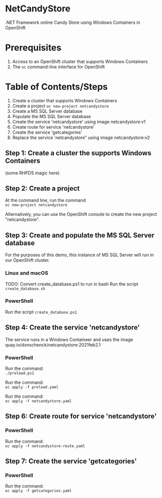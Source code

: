 # NetCandyStore
.NET Framework online Candy Store using Windows Containers in OpenShift

# Prerequisites
1. Access to an OpenShift cluster that supports Windows Containers
1. The `oc` command-line interface for OpenShift

# Table of Contents/Steps
1. Create a cluster that supports Windows Containers
1. Create a project `oc new-project netcandystore`
1. Create a MS SQL Server database
1. Populate the MS SQL Server database
1. Create the service 'netcandystore' using image netcandystore:v1
1. Create route for service 'netcandystore'
1. Create the service 'getcategories'
1. Replace the service 'netcandystore" using image netcandystore:v2

## Step 1: Create a cluster the supports Windows Containers
(some RHPDS magic here)

## Step 2: Create a project
At the command line, run the command  
`oc new-project netcandystore`

Alternatively, you can use the OpenShift console to create the new project "netcandystore".

## Step 3: Create and populate the MS SQL Server database
For the purposes of this demo, this instance of MS SQL Server will run in our OpenShift cluster.

### Linux and macOS
TODO: Convert create_database.ps1 to run in bash
Run the script `create_database.sh`  

### PowerShell
Run the script `create_database.ps1`

## Step 4: Create the service 'netcandystore'
The service runs in a Windows Containeer and uses the image quay.io/donschenck/netcandystore:2021feb2.1

### PowerShell  

Run the command:  
`./preload.ps1` 

Run the command:  
`oc apply -f preload.yaml`  


Run the command:  
`oc apply -f netcandystore.yaml`

## Step 6: Create route for service 'netcandystore'

### PowerShell
Run the command:  
`oc apply -f netcandystore-route.yaml`  

## Step 7: Create the service 'getcategories'
### PowerShell  
Run the command:  
`oc apply -f getcategories.yaml`

